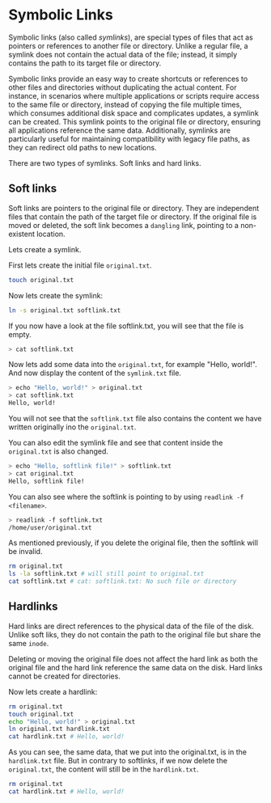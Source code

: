 # Symbolic Links

Symbolic links (also called _symlinks_), are special types of files that act as pointers or
references to another file or directory. Unlike a regular file, a symlink does not contain the
actual data of the file; instead, it simply contains the path to its target file or directory.

Symbolic links provide an easy way to create shortcuts or references to other files and
directories without duplicating the actual content. For instance, in scenarios where multiple
applications or scripts require access to the same file or directory, instead of copying the
file multiple times, which consumes additional disk space and complicates updates,
a symlink can be created. This symlink points to the original file or directory, ensuring
all applications reference the same data. Additionally, symlinks are particularly useful for
maintaining compatibility with legacy file paths, as they can redirect old paths to new locations.

There are two types of symlinks. Soft links and hard links.

## Soft links

Soft links are pointers to the original file or directory. They are independent files that contain the path
of the target file or directory. If the original file is moved or deleted, the soft link
becomes a `dangling` link, pointing to a non-existent location.

Lets create a symlink.

First lets create the initial file `original.txt`.

```sh
touch original.txt
```

Now lets create the symlink:

```sh
ln -s original.txt softlink.txt
```

If you now have a look at the file softlink.txt, you will see that the file is empty.

```sh
> cat softlink.txt
```

Now lets add some data into the `original.txt`, for example "Hello, world!".
And now display the content of the `symlink.txt` file.

```sh
> echo "Hello, world!" > original.txt
> cat softlink.txt
Hello, world!
```

You will not see that the `softlink.txt` file also contains the content we have written
originally ino the `original.txt`.

You can also edit the symlink file and see that content inside the `original.txt` is also changed.

```sh
> echo "Hello, softlink file!" > softlink.txt
> cat original.txt
Hello, softlink file!
```

You can also see where the softlink is pointing to by using `readlink -f <filename>`.

```sh
> readlink -f softlink.txt
/home/user/original.txt
```

As mentioned previously, if you delete the original file, then the softlink will be invalid.

```sh
rm original.txt
ls -la softlink.txt # will still point to original.txt
cat softlink.txt # cat: softlink.txt: No such file or directory
```

## Hardlinks

Hard links are direct references to the physical data of the file of the disk. Unlike soft liks,
they do not contain the path to the original file but share the same `inode`.

Deleting or moving the original file does not affect the hard link as both the original file
and the hard link reference the same data on the disk. Hard links cannot be created for directories.

Now lets create a hardlink:

```sh
rm original.txt
touch original.txt
echo "Hello, world!" > original.txt
ln original.txt hardlink.txt
cat hardlink.txt # Hello, world!
```

As you can see, the same data, that we put into the original.txt, is in the `hardlink.txt` file.
But in contrary to softlinks, if we now delete the `original.txt`, the content will still be
in the `hardlink.txt`.

```sh
rm original.txt
cat hardlink.txt # Hello, world!
```
